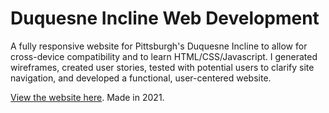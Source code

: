 # Duquesne Incline Web Development
A fully responsive website for Pittsburgh's Duquesne Incline to allow for cross-device compatibility and to learn HTML/CSS/Javascript. I generated wireframes, created user stories, tested with potential users to clarify site navigation, and developed a functional, user-centered website.


[View the website here](https://shenpeg.github.io/DuquesneIncline/). Made in 2021.

